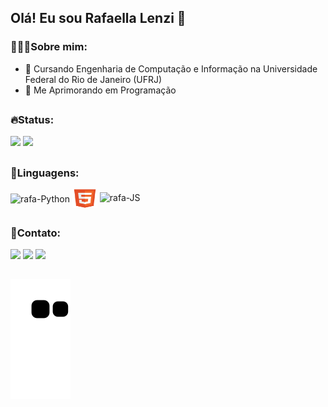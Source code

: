 ## Olá! Eu sou Rafaella Lenzi 👋
### 👩🏽‍💻Sobre mim:
- 🔭 Cursando Engenharia de Computação e Informação na Universidade Federal do Rio de Janeiro (UFRJ)
- 🌱 Me Aprimorando em Programação

##
### 🔥Status:
<div>
  <a href+"https://github.com/rafaellalenzi">
  <img height="110em" src="https://github-readme-stats.vercel.app/api?username=rafaellalenzi&show_icons=true&theme=tokyonight&include_all_comits=true&count_privae=true"/>
  <img height="110em" src="https://github-readme-stats.vercel.app/api/top-langs/?username=rafaellalenzi&layout=compact&langs_count=16&theme=tokyonight"/> 
</div>

##
### 🔎Linguagens:
<div>
  <img align="center" alt="rafa-Python" width="40" hight="30" src="https://cdn.jsdelivr.net/gh/devicons/devicon/icons/python/python-original.svg" />
  <img align="center" alt="rafa-HTML" height="30" width="40" src="https://raw.githubusercontent.com/devicons/devicon/master/icons/html5/html5-original.svg" />
  <img aling="center" alt="rafa-JS" width="40" hight="30" src="https://cdn.jsdelivr.net/gh/devicons/devicon/icons/javascript/javascript-original.svg" />
          
</div>
  
##
### 📩Contato: 
<div>
  <a href="https://www.instagram.com/rafaellalenzii" target="_blank"><img src="https://img.shields.io/badge/Instagram-E4405F?style=for-the-badge&logo=instagram&logoColor=white" target="_blank"></a>
  <a href="mailto:lenzirafaella@gmail.com"><img src="https://img.shields.io/badge/Gmail-D14836?style=for-the-badge&logo=gmail&logoColor=white" target"_blank"></a>  
  <a href="https://www.linkedin.com/in/rafaella-lenzi-4b995a242/"><img src="https://img.shields.io/badge/LinkedIn-0077B5?style=for-the-badge&logo=linkedin&logoColor=white" target"_blank"></a> 
</div>
  
##

![Snake animation](https://github.com/rafaellalenzi/rafaellalenzi/blob/output/github-contribution-grid-snake.svg)
